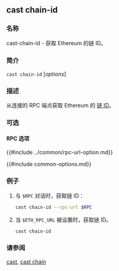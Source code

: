 ## cast chain-id

### 名称

cast-chain-id - 获取 Ethereum 的链 ID。

### 简介

``cast chain-id`` [*options*]

### 描述

从连接的 RPC 端点获取 Ethereum 的 [链 ID][chain-id]。

### 可选

#### RPC 选项

{{#include ../common/rpc-url-option.md}}

{{#include common-options.md}}

### 例子

1. 与 `$RPC` 对话时，获取链 ID：
    ```sh
    cast chain-id --rpc-url $RPC
    ```

2. 当 `$ETH_RPC_URL` 被设置时，获取链 ID。
    ```sh
    cast chain-id
    ```

### 请参阅

[cast](./cast.md), [cast chain](./cast-chain.md)

[chain-id]: https://chainlist.org/
